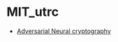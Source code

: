 # MIT_utrc

* [Adversarial Neural cryptography](https://github.com/EXYNOS-999/MIT_utrc/tree/master/Adversarial%20Neural%20crypto)

